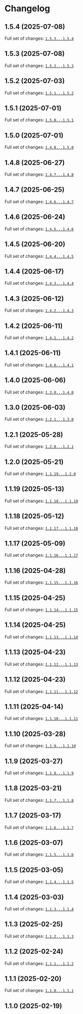 # Changelog

## 1.5.4 (2025-07-08)


Full set of changes: [`1.5.3...1.5.4`](https://github.com/rdkcentral/entservices-infra/compare/1.5.3...1.5.4)

## 1.5.3 (2025-07-08)


Full set of changes: [`1.5.2...1.5.3`](https://github.com/rdkcentral/entservices-infra/compare/1.5.2...1.5.3)

## 1.5.2 (2025-07-03)


Full set of changes: [`1.5.1...1.5.2`](https://github.com/rdkcentral/entservices-infra/compare/1.5.1...1.5.2)

## 1.5.1 (2025-07-01)


Full set of changes: [`1.5.0...1.5.1`](https://github.com/rdkcentral/entservices-infra/compare/1.5.0...1.5.1)

## 1.5.0 (2025-07-01)


Full set of changes: [`1.4.8...1.5.0`](https://github.com/rdkcentral/entservices-infra/compare/1.4.8...1.5.0)

## 1.4.8 (2025-06-27)


Full set of changes: [`1.4.7...1.4.8`](https://github.com/rdkcentral/entservices-infra/compare/1.4.7...1.4.8)

## 1.4.7 (2025-06-25)


Full set of changes: [`1.4.6...1.4.7`](https://github.com/rdkcentral/entservices-infra/compare/1.4.6...1.4.7)

## 1.4.6 (2025-06-24)


Full set of changes: [`1.4.5...1.4.6`](https://github.com/rdkcentral/entservices-infra/compare/1.4.5...1.4.6)

## 1.4.5 (2025-06-20)


Full set of changes: [`1.4.4...1.4.5`](https://github.com/rdkcentral/entservices-infra/compare/1.4.4...1.4.5)

## 1.4.4 (2025-06-17)


Full set of changes: [`1.4.3...1.4.4`](https://github.com/rdkcentral/entservices-infra/compare/1.4.3...1.4.4)

## 1.4.3 (2025-06-12)


Full set of changes: [`1.4.2...1.4.3`](https://github.com/rdkcentral/entservices-infra/compare/1.4.2...1.4.3)

## 1.4.2 (2025-06-11)


Full set of changes: [`1.4.1...1.4.2`](https://github.com/rdkcentral/entservices-infra/compare/1.4.1...1.4.2)

## 1.4.1 (2025-06-11)


Full set of changes: [`1.4.0...1.4.1`](https://github.com/rdkcentral/entservices-infra/compare/1.4.0...1.4.1)

## 1.4.0 (2025-06-06)


Full set of changes: [`1.3.0...1.4.0`](https://github.com/rdkcentral/entservices-infra/compare/1.3.0...1.4.0)

## 1.3.0 (2025-06-03)


Full set of changes: [`1.2.1...1.3.0`](https://github.com/rdkcentral/entservices-infra/compare/1.2.1...1.3.0)

## 1.2.1 (2025-05-28)


Full set of changes: [`1.2.0...1.2.1`](https://github.com/rdkcentral/entservices-infra/compare/1.2.0...1.2.1)

## 1.2.0 (2025-05-21)


Full set of changes: [`1.1.19...1.2.0`](https://github.com/rdkcentral/entservices-infra/compare/1.1.19...1.2.0)

## 1.1.19 (2025-05-13)


Full set of changes: [`1.1.18...1.1.19`](https://github.com/rdkcentral/entservices-infra/compare/1.1.18...1.1.19)

## 1.1.18 (2025-05-12)


Full set of changes: [`1.1.17...1.1.18`](https://github.com/rdkcentral/entservices-infra/compare/1.1.17...1.1.18)

## 1.1.17 (2025-05-09)


Full set of changes: [`1.1.16...1.1.17`](https://github.com/rdkcentral/entservices-infra/compare/1.1.16...1.1.17)

## 1.1.16 (2025-04-28)


Full set of changes: [`1.1.15...1.1.16`](https://github.com/rdkcentral/entservices-infra/compare/1.1.15...1.1.16)

## 1.1.15 (2025-04-25)


Full set of changes: [`1.1.14...1.1.15`](https://github.com/rdkcentral/entservices-infra/compare/1.1.14...1.1.15)

## 1.1.14 (2025-04-25)


Full set of changes: [`1.1.13...1.1.14`](https://github.com/rdkcentral/entservices-infra/compare/1.1.13...1.1.14)

## 1.1.13 (2025-04-23)


Full set of changes: [`1.1.12...1.1.13`](https://github.com/rdkcentral/entservices-infra/compare/1.1.12...1.1.13)

## 1.1.12 (2025-04-23)


Full set of changes: [`1.1.11...1.1.12`](https://github.com/rdkcentral/entservices-infra/compare/1.1.11...1.1.12)

## 1.1.11 (2025-04-14)


Full set of changes: [`1.1.10...1.1.11`](https://github.com/rdkcentral/entservices-infra/compare/1.1.10...1.1.11)

## 1.1.10 (2025-03-28)


Full set of changes: [`1.1.9...1.1.10`](https://github.com/rdkcentral/entservices-infra/compare/1.1.9...1.1.10)

## 1.1.9 (2025-03-27)


Full set of changes: [`1.1.8...1.1.9`](https://github.com/rdkcentral/entservices-infra/compare/1.1.8...1.1.9)

## 1.1.8 (2025-03-21)


Full set of changes: [`1.1.7...1.1.8`](https://github.com/rdkcentral/entservices-infra/compare/1.1.7...1.1.8)

## 1.1.7 (2025-03-17)


Full set of changes: [`1.1.6...1.1.7`](https://github.com/rdkcentral/entservices-infra/compare/1.1.6...1.1.7)

## 1.1.6 (2025-03-07)


Full set of changes: [`1.1.5...1.1.6`](https://github.com/rdkcentral/entservices-infra/compare/1.1.5...1.1.6)

## 1.1.5 (2025-03-05)


Full set of changes: [`1.1.4...1.1.5`](https://github.com/rdkcentral/entservices-infra/compare/1.1.4...1.1.5)

## 1.1.4 (2025-03-03)


Full set of changes: [`1.1.3...1.1.4`](https://github.com/rdkcentral/entservices-infra/compare/1.1.3...1.1.4)

## 1.1.3 (2025-02-25)


Full set of changes: [`1.1.2...1.1.3`](https://github.com/rdkcentral/entservices-infra/compare/1.1.2...1.1.3)

## 1.1.2 (2025-02-24)


Full set of changes: [`1.1.1...1.1.2`](https://github.com/rdkcentral/entservices-infra/compare/1.1.1...1.1.2)

## 1.1.1 (2025-02-20)


Full set of changes: [`1.1.0...1.1.1`](https://github.com/rdkcentral/entservices-infra/compare/1.1.0...1.1.1)

## 1.1.0 (2025-02-19)

